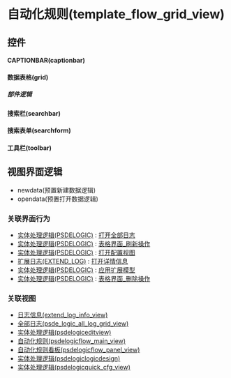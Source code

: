 # 自动化规则(template_flow_grid_view)  <!-- {docsify-ignore-all} -->



## 控件
#### CAPTIONBAR(captionbar)
#### 数据表格(grid)

##### 部件逻辑
#### 搜索栏(searchbar)
#### 搜索表单(searchform)
#### 工具栏(toolbar)

## 视图界面逻辑
  * newdata(预置新建数据逻辑)
  * opendata(预置打开数据逻辑)


### 关联界面行为
  * [实体处理逻辑(PSDELOGIC)](module/extension/PSDELogic) : [打开全部日志](module/extension/PSDELogic#界面行为)
  * [实体处理逻辑(PSDELOGIC)](module/extension/PSDELogic) : [表格界面_刷新操作](module/extension/PSDELogic#界面行为)
  * [实体处理逻辑(PSDELOGIC)](module/extension/PSDELogic) : [打开配置视图](module/extension/PSDELogic#界面行为)
  * [扩展日志(EXTEND_LOG)](module/Base/extend_log) : [打开详情信息](module/Base/extend_log#界面行为)
  * [实体处理逻辑(PSDELOGIC)](module/extension/PSDELogic) : [应用扩展模型](module/extension/PSDELogic#界面行为)
  * [实体处理逻辑(PSDELOGIC)](module/extension/PSDELogic) : [表格界面_删除操作](module/extension/PSDELogic#界面行为)

### 关联视图
  * [日志信息(extend_log_info_view)](app/view/extend_log_info_view)
  * [全部日志(psde_logic_all_log_grid_view)](app/view/psde_logic_all_log_grid_view)
  * [实体处理逻辑(psdelogiceditview)](app/view/psdelogiceditview)
  * [自动化规则(psdelogicflow_main_view)](app/view/psdelogicflow_main_view)
  * [自动化规则看板(psdelogicflow_panel_view)](app/view/psdelogicflow_panel_view)
  * [实体处理逻辑(psdelogiclogicdesign)](app/view/psdelogiclogicdesign)
  * [实体处理逻辑(psdelogicquick_cfg_view)](app/view/psdelogicquick_cfg_view)

<script>
 const { createApp } = Vue
  createApp({
    data() {
      return {

      }
    }
  }).use(ElementPlus).mount('#app')
</script>